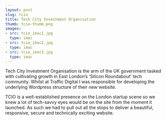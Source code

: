 ```yaml
---
layout: post
slug: tcio
title: Tech City Investment Organisation
thumb: tcio-thumb.png
images:
- src: tcio_imac1.jpg
  type: imac
- src: tcio_imac2.jpg
  type: imac
- src: tcio_imac3.jpg
  type: imac
---
```


Tech City Investment Organisation is the arm of the UK government tasked with cultivating growth in East London’s ‘Silicon Roundabout’ tech community. Whilst at Traffic Digital I was responsible for developing the underlying Wordpress structure of their new website.

TCIO is a well-established presence on the London startup scene so we knew a lot of tech-savvy eyes would be on the site from the moment it launched. As such we had to pull out all the stops to deliver a beautiful, responsive, secure and technically exciting website.